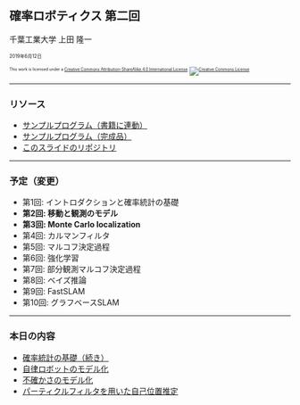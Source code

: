 ## 確率ロボティクス 第二回

千葉工業大学 上田 隆一

<span style="font-size:60%">2019年6月12日</span>

<p style="font-size:50%">
This work is licensed under a <a rel="license" href="http://creativecommons.org/licenses/by-sa/4.0/">Creative Commons Attribution-ShareAlike 4.0 International License</a>.
<a rel="license" href="http://creativecommons.org/licenses/by-sa/4.0/">
<img alt="Creative Commons License" style="border-width:0" src="https://i.creativecommons.org/l/by-sa/4.0/88x31.png" /></a>
</p>

---

### リソース

* [サンプルプログラム（書籍に連動）](https://github.com/ryuichiueda/LNPR_BOOK_CODES)
* [サンプルプログラム（完成品）](https://github.com/ryuichiueda/LNPR)
* [このスライドのリポジトリ](https://github.com/ryuichiueda/LNPR_SLIDES)

---

### 予定（変更）

* 第1回: イントロダクションと確率統計の基礎
* **第2回: 移動と観測のモデル**
* **第3回: Monte Carlo localization**
* 第4回: カルマンフィルタ
* 第5回: マルコフ決定過程
* 第6回: 強化学習
* 第7回: 部分観測マルコフ決定過程
* 第8回: ベイズ推論
* 第9回: FastSLAM
* 第10回: グラフベースSLAM

---

### 本日の内容

* [確率統計の基礎（続き）](https://ryuichiueda.github.io/LNPR_SLIDES/slides/chap2_60min.html#/18)
* [自律ロボットのモデル化](https://ryuichiueda.github.io/LNPR_SLIDES/slides/chap3_10min.html)
* [不確かさのモデル化](https://ryuichiueda.github.io/LNPR_SLIDES/slides/chap4_30min.html)
* [パーティクルフィルタを用いた自己位置推定](https://ryuichiueda.github.io/LNPR_SLIDES/slides/chap5_60min.html)

